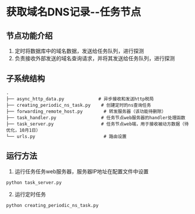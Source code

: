 # 获取域名DNS记录--任务节点

## 节点功能介绍
1. 定时将数据库中的域名数据，发送给任务队列，进行探测
2. 负责接收外部发送的域名查询请求，并将其发送给任务队列，进行探测

## 子系统结构

```text
.
├── async_http_data.py             # 异步接收和发送http税局
├── creating_periodic_ns_task.py    # 创建定时的ns查询任务
├── forwarding_remote_host.py        # 转发服务器（该功能待删除）
├── task_handler.py                 # 任务节点web服务器的handler处理函数
├── task_server.py                  # 任务节点web端，用于接收被动方数据（待优化，10月1日）
└── urls.py                          # 路由设置
```

## 运行方法
1. 运行任务任务web服务器，服务器IP地址在配置文件中设置
```text
python task_server.py  
```

2. 运行定时任务
```text
python creating_periodic_ns_task.py
```